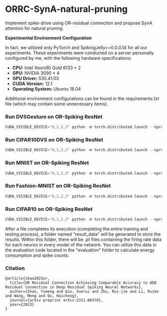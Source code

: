# ORRC-SynA-natural-pruning
Implement spike-drive using OR-residual connection and propose SynA attention for natural pruning.

**Experimental Environment Configuration**

In fact, we utilized only PyTorch and SpikingJelly==0.0.0.14 for all our experiments. These experiments were conducted on a server personally configured by me, with the following hardware specifications:

- **CPU:** Intel Xeon(R) Gold 6133 * 2
- **GPU:** NVIDIA 3090 * 4
- **GPU Driver:** 530.41.03
- **CUDA Version:** 12.1
- **Operating System:** Ubuntu 18.04

Additional environment configurations can be found in the requirements.txt file (which may contain some unnecessary items).

### Run DVSGesture on OR-Spiking ResNet
```python
CUDA_VISIBLE_DEVICE="0,1,2,3" python -m torch.distributed.launch --nproc_per_node 4 OR_Spiking_ResNet_DvsGesture.py
```
### Run CIFAR10DVS on OR-Spiking ResNet
```python
CUDA_VISIBLE_DEVICE="0,1,2,3" python -m torch.distributed.launch --nproc_per_node 4 OR_Spiking_ResNet_CIFAR10DVS.py
```
### Run MNIST on OR-Spiking ResNet
```python
CUDA_VISIBLE_DEVICE="0,1,2,3" python -m torch.distributed.launch --nproc_per_node 4 OR_Spiking_ResNet_MNIST.py
```
### Run Fashion-MNIST on OR-Spiking ResNet
```python
CUDA_VISIBLE_DEVICE="0,1,2,3" python -m torch.distributed.launch --nproc_per_node 4 OR_Spiking_ResNet_FashionMNIST.py
```
### Run CIFAR10 on OR-Spiking ResNet
```python
CUDA_VISIBLE_DEVICE="0,1,2,3" python -m torch.distributed.launch --nproc_per_node 4 OR_Spiking_ResNet_CIFAR10.py
```

After a file completes its execution (completing the entire training and testing process), a folder named "result_data" will be generated to store the results. Within this folder, there will be .pt files containing the firing rate data for each neuron in every model of the network. You can utilize this data in the evaluation code located in the "evaluation" folder to calculate energy consumption and spike counts.

### Citation
```
@article{shan2023or,
  title={OR Residual Connection Achieving Comparable Accuracy to ADD Residual Connection in Deep Residual Spiking Neural Networks},
  author={Shan, Yimeng and Qiu, Xuerui and Zhu, Rui-jie and Li, Ruike and Wang, Meng and Qu, Haicheng},
  journal={arXiv preprint arXiv:2311.06570},
  year={2023}
}
```
